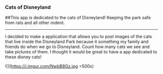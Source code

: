 ### Cats of Disneyland 

##This app is dedicated to the cats of Disneyland! Keeping the park safe from rats and all other rodent. 

*************
I decided to make a application that allows you to post images of the cats that live inside the Disneyland 
Park because it something my family and friends do when we go to Disneyland. Count how many cats we see and take pictures of them. I thought it would be great to have a app dedicated to these disney cats!

![](https://i.imgur.com/NwbB8Gz.jpg =500x)
